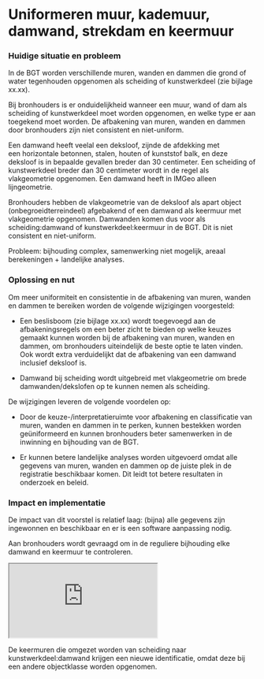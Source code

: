 Uniformeren muur, kademuur, damwand, strekdam en keermuur
=========================================================

### Huidige situatie en probleem

In de BGT worden verschillende muren, wanden en dammen die grond of water
tegenhouden opgenomen als scheiding of kunstwerkdeel (zie bijlage xx.xx).

Bij bronhouders is er onduidelijkheid wanneer een muur, wand of dam als
scheiding of kunstwerkdeel moet worden opgenomen, en welke type er aan toegekend
moet worden. De afbakening van muren, wanden en dammen door bronhouders zijn
niet consistent en niet-uniform.

Een damwand heeft veelal een deksloof, zijnde de afdekking met een horizontale
betonnen, stalen, houten of kunststof balk, en deze deksloof is in bepaalde
gevallen breder dan 30 centimeter. Een scheiding of kunstwerkdeel breder dan 30
centimeter wordt in de regel als vlakgeometrie opgenomen. Een damwand heeft in
IMGeo alleen lijngeometrie.

Bronhouders hebben de vlakgeometrie van de deksloof als apart object
(onbegroeidterreindeel) afgebakend of een damwand als keermuur met vlakgeometrie
opgenomen. Damwanden komen dus voor als scheiding:damwand of
kunstwerkdeel:keermuur in de BGT. Dit is niet consistent en niet-uniform.

Probleem: bijhouding complex, samenwerking niet mogelijk, areaal berekeningen +
landelijke analyses.

### Oplossing en nut

Om meer uniformiteit en consistentie in de afbakening van muren, wanden en
dammen te bereiken worden de volgende wijzigingen voorgesteld:

-   Een beslisboom (zie bijlage xx.xx) wordt toegevoegd aan de afbakeningsregels
    om een beter zicht te bieden op welke keuzes gemaakt kunnen worden bij de
    afbakening van muren, wanden en dammen, om bronhouders uiteindelijk de beste
    optie te laten vinden. Ook wordt extra verduidelijkt dat de afbakening van
    een damwand inclusief deksloof is.

-   Damwand bij scheiding wordt uitgebreid met vlakgeometrie om brede
    damwanden/dekslofen op te kunnen nemen als scheiding.

De wijzigingen leveren de volgende voordelen op:

-   Door de keuze-/interpretatieruimte voor afbakening en classificatie van
    muren, wanden en dammen in te perken, kunnen bestekken worden geüniformeerd
    en kunnen bronhouders beter samenwerken in de inwinning en bijhouding van de
    BGT.

-   Er kunnen betere landelijke analyses worden uitgevoerd omdat alle gegevens
    van muren, wanden en dammen op de juiste plek in de registratie beschikbaar
    komen. Dit leidt tot betere resultaten in onderzoek en beleid.

### Impact en implementatie

De impact van dit voorstel is relatief laag: (bijna) alle gegevens zijn
ingewonnen en beschikbaar en er is een software aanpassing nodig.

Aan bronhouders wordt gevraagd om in de reguliere bijhouding elke damwand en
keermuur te controleren.

<iframe src="https://imgeo22.gewoongoedegeodata.nl/?view=damwandkeermuur" class="view"></iframe>

De keermuren die omgezet worden van scheiding naar kunstwerkdeel:damwand krijgen
een nieuwe identificatie, omdat deze bij een andere objectklasse worden
opgenomen.